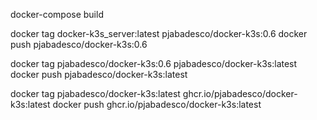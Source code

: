 docker-compose build

docker tag docker-k3s_server:latest pjabadesco/docker-k3s:0.6
docker push pjabadesco/docker-k3s:0.6

docker tag pjabadesco/docker-k3s:0.6 pjabadesco/docker-k3s:latest
docker push pjabadesco/docker-k3s:latest

docker tag pjabadesco/docker-k3s:latest ghcr.io/pjabadesco/docker-k3s:latest
docker push ghcr.io/pjabadesco/docker-k3s:latest
